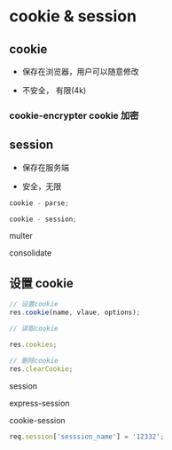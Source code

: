 # cookie & session

## cookie

- 保存在浏览器，用户可以随意修改

- 不安全， 有限(4k)

### cookie-encrypter cookie 加密

## session

- 保存在服务端

- 安全，无限

```js
cookie - parse;

cookie - session;
```

multer

consolidate

## 设置 cookie

```js
// 设置cookie
res.cookie(name, vlaue, options);

// 读取cookie

res.cookies;

// 删除cookie
res.clearCookie;
```

session

express-session

cookie-session

```js
req.session['sesssion_name'] = '12332';
```

